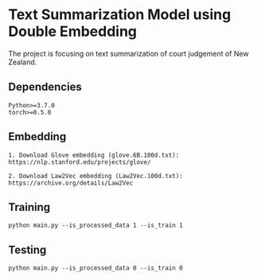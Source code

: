 # Text Summarization Model using Double Embedding

The project is focusing on text summarization of court judgement of New Zealand.

## Dependencies

```
Python>=3.7.0
torch>=0.5.0
```


## Embedding

```
1. Download Glove embedding (glove.6B.100d.txt): https://nlp.stanford.edu/projects/glove/

2. Download Law2Vec embedding (Law2Vec.100d.txt): https://archive.org/details/Law2Vec

```

## Training

```
python main.py --is_processed_data 1 --is_train 1
```

## Testing

```
python main.py --is_processed_data 0 --is_train 0
```
